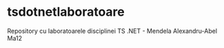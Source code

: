 # tsdotnetlaboratoare
Repository cu laboratoarele disciplinei TS .NET - Mendela Alexandru-Abel Ma12

